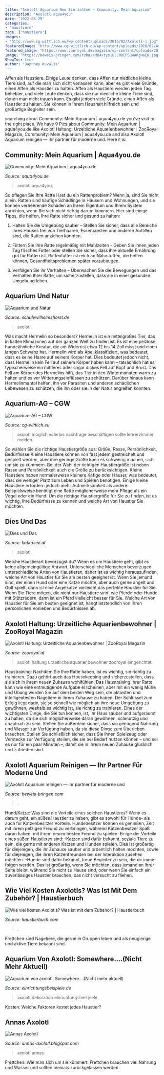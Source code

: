 ```yaml
---
title: "Axolotl Aquarium Neu Einrichten ~ Community: Mein Aquarium"
description: "Axolotl aqua4you"
date: "2022-03-25"
categories:
- "haustiere"
tags: ["haustiere"]
images:
- "http://www.cg-wittlich.eu/wp-content/uploads/2016/02/Axolotl-1.jpg"
featuredImage: "http://www.cg-wittlich.eu/wp-content/uploads/2016/02/Axolotl-1.jpg"
featured_image: "https://www.zooroyal.de/magazin/wp-content/uploads/2015/10/Axolotl-760x570.jpg"
image: "https://beweis-bringen.com/rzka/KMB4xtyo1UJJ9UCPSQWARgHaEH.jpg"
ShowToc: true
author: "Daphney Kuvalis"
---
```



Affen als Haustiere: Einige Leute denken, dass Affen nur niedliche kleine Tiere sind, auf die man sich nicht verlassen kann, aber es gibt viele Gründe, einen Affen als Haustier zu halten.
Affen als Haustiere werden jeden Tag beliebter, und viele Leute denken, dass sie nur niedliche kleine Tiere sind, denen man nicht trauen kann. Es gibt jedoch viele Gründe, einen Affen als Haustier zu halten. Sie können in Ihrem Haushalt hilfreich sein und großartige Begleiter sein.

	

		
searching about Community: Mein Aquarium | aqua4you.de you've visit to the right place. We have 9 Pics about Community: Mein Aquarium | aqua4you.de like Axolotl Haltung: Urzeitliche Aquarienbewohner | ZooRoyal Magazin, Community: Mein Aquarium | aqua4you.de and also Axolotl Aquarium reinigen — ihr partner für moderne und. Here it is:
		
    
## Community: Mein Aquarium | Aqua4you.de

<img loading=lazy src="http://www.aqua4you.de/images/mein_aquarium/EV1tXq2z1PdN.jpg" onerror="this.onerror=null;this.src='https://tse4.mm.bing.net/th?id=OIP.1QSKNP09zqCjK4PdNk2rOwHaD3&amp;pid=15.1';" alt="Community: Mein Aquarium | aqua4you.de">

_Source: aqua4you.de_

>axolotl aqua4you. 

	

So pflegen Sie Ihre Ratte
Hast du ein Rattenproblem? Wenn ja, sind Sie nicht allein. Ratten sind häufige Schädlinge in Häusern und Wohnungen, und sie können verheerende Schäden an Ihrem Eigentum und Ihrem System anrichten, wenn Sie sich nicht richtig darum kümmern. Hier sind einige Tipps, die helfen, Ihre Ratte sicher und gesund zu halten:
1. Halten Sie die Umgebung sauber – Stellen Sie sicher, dass alle Bereiche Ihres Hauses frei von Tierhaaren, Essensresten und anderen Abfällen sind, die Ratten anziehen könnten.

2. Füttern Sie Ihre Ratte regelmäßig mit Mahlzeiten - Geben Sie ihnen jeden Tag frisches Futter oder stellen Sie sicher, dass ihre aktuelle Ernährung gut für Ratten ist. Rattenfutter ist reich an Nährstoffen, die helfen können, Gesundheitsproblemen später vorzubeugen.

3. Verfolgen Sie ihr Verhalten – Überwachen Sie die Bewegungen und das Verhalten Ihrer Ratte, um sicherzustellen, dass sie in einer gesunden Umgebung leben.

    
## Aquarium Und Natur

<img loading=lazy src="http://www.schulewilhelmshorst.de/images/p042_1_05.jpg" onerror="this.onerror=null;this.src='https://tse3.mm.bing.net/th?id=OIP.LvUROVgVHeenFaUAa6su1gAAAA&amp;pid=15.1';" alt="Aquarium und Natur">

_Source: schulewilhelmshorst.de_

>axolotl. 

	

Was macht Hermelin so besonders?
Hermelin ist ein mittelgroßes Tier, das in kalten Klimazonen auf der ganzen Welt zu finden ist. Es ist eine pelzlose, hundeähnliche Kreatur, die am Widerrist etwa 12 bis 14 Zoll misst und einen langen Schwanz hat. Hermelin wird als Apel klassifiziert, was bedeutet, dass es keine Haare auf seinem Körper hat. Dies bedeutet jedoch nicht, dass Hermelin kein Fell auf seinem Körper haben kann – tatsächlich hat es typischerweise ein mittleres oder sogar dickes Fell auf Kopf und Brust. Das Fell am Körper des Hermelins hilft, das Tier in den Wintermonaten warm zu halten und es vor Witterungseinflüssen zu schützen. Darüber hinaus kann Hermelinmantel helfen, ihn vor Parasiten und anderen schädlichen Lebewesen zu schützen, die ihn oder sie in der Natur angreifen könnten.

    
## Aquarium-AG – CGW

<img loading=lazy src="http://www.cg-wittlich.eu/wp-content/uploads/2016/02/Axolotl-1.jpg" onerror="this.onerror=null;this.src='https://tse4.mm.bing.net/th?id=OIP.Kciw7kXfQ2u8PzRmiEbRZwHaFh&amp;pid=15.1';" alt="Aquarium-AG – CGW">

_Source: cg-wittlich.eu_

>axolotl möglich valerius nachfrage beschäftigen sollte lehrerzimmer melden. 

	

So wählen Sie die richtige Haustiergröße aus: Größe, Rasse, Persönlichkeit, Bedürfnisse
Kleine Haustiere können von fast jedem gestreichelt und gespielt werden, aber ihre geringe Größe kann es schwierig machen, sich um sie zu kümmern. Bei der Wahl der richtigen Haustiergröße ist neben Rasse und Persönlichkeit auch die Größe zu berücksichtigen. Kleine Haustiere haben normalerweise kleinere Käfige oder Häuser, was bedeutet, dass sie weniger Platz zum Leben und Spielen benötigen. Einige kleine Haustiere erfordern jedoch mehr Aufmerksamkeit als andere. Beispielsweise benötigt eine Ratte möglicherweise mehr Pflege als ein Vogel oder ein Hund. Um die richtige Haustiergröße für Sie zu finden, ist es wichtig, Ihre Bedürfnisse zu kennen und welche Art von Haustier Sie möchten.

    
## Dies Und Das

<img loading=lazy src="http://www.kafkasee.at/images/haustiere/axolotl-w.jpg" onerror="this.onerror=null;this.src='https://tse3.mm.bing.net/th?id=OIP.T5NpjG6aq7mHEv09vt1HFwAAAA&amp;pid=15.1';" alt="Dies und Das">

_Source: kafkasee.at_

>axolotl. 

	

Welche Haustierart bevorzugst du?
Wenn es um Haustiere geht, gibt es keine allgemeingültige Antwort. Unterschiedliche Menschen bevorzugen unterschiedliche Arten von Haustieren, daher ist es wichtig herauszufinden, welche Art von Haustier für Sie am besten geeignet ist. Wenn Sie jemand sind, der einen Hund oder eine Katze möchte, aber auch gerne angelt und Golf spielt, dann ist eine Angelkatze vielleicht das perfekte Haustier für Sie. Wenn Sie Tiere mögen, die nicht nur Haustiere sind, wie Pferde oder Hunde mit Stützrädern, dann ist ein Pferd vielleicht besser für Sie. Welche Art von Haustier für Sie am besten geeignet ist, hängt letztendlich von Ihren persönlichen Vorlieben und Bedürfnissen ab.

    
## Axolotl Haltung: Urzeitliche Aquarienbewohner | ZooRoyal Magazin

<img loading=lazy src="https://www.zooroyal.de/magazin/wp-content/uploads/2015/10/Axolotl-760x570.jpg" onerror="this.onerror=null;this.src='https://tse2.mm.bing.net/th?id=OIP.pOmV2uBbGa68XpPzbCfrfQHaFj&amp;pid=15.1';" alt="Axolotl Haltung: Urzeitliche Aquarienbewohner | ZooRoyal Magazin">

_Source: zooroyal.at_

>axolotl haltung urzeitliche aquarienbewohner zooroyal eingerichtet. 

	

Haustraining: Nachdem Sie Ihre Ratte haben, ist es wichtig, sie richtig zu trainieren. Dazu gehört auch das Housekeeping und sicherzustellen, dass sie sich in ihrem neuen Zuhause wohlfühlen.
Das Haustraining Ihrer Ratte kann wie eine entmutigende Aufgabe erscheinen, aber mit ein wenig Mühe und Übung werden Sie auf dem besten Weg sein, die aktivsten und intelligentesten Nagetiere in Ihrem Zuhause zu haben. Der Schlüssel zum Erfolg liegt darin, sie so schnell wie möglich an ihre neue Umgebung zu gewöhnen, weshalb es wichtig ist, sie richtig zu trainieren. Eines der wichtigsten Dinge, die Sie tun können, ist, ihr Haus sauber und aufgeräumt zu halten, da sie sich möglicherweise daran gewöhnen, schmutzig und chaotisch zu sein. Stellen Sie außerdem sicher, dass sie genügend Nahrung und Wasser zur Verfügung haben, da sie diese Dinge zum Überleben brauchen. Stellen Sie schließlich sicher, dass Sie ihnen Spielzeug oder Verstecke zur Verfügung stellen, die sie bei Bedarf nutzen können – und sei es nur für ein paar Minuten –, damit sie in ihrem neuen Zuhause glücklich und zufrieden sind.

    
## Axolotl Aquarium Reinigen — Ihr Partner Für Moderne Und

<img loading=lazy src="https://beweis-bringen.com/rzka/KMB4xtyo1UJJ9UCPSQWARgHaEH.jpg" onerror="this.onerror=null;this.src='https://tse2.mm.bing.net/th?id=OIP.OEJoYHCbhayeCek164RYEQAAAA&amp;pid=15.1';" alt="Axolotl Aquarium reinigen — ihr partner für moderne und">

_Source: beweis-bringen.com_

>. 

	

Hund/Katze: Was sind die Vorteile eines solchen Haustieres?
Wenn es darum geht, ein süßes Haustier zu haben, gibt es sowohl für Hunde- als auch für Katzenbesitzer Vorteile. Hundebesitzer können es genießen, Zeit mit ihrem pelzigen Freund zu verbringen, während Katzenbesitzer Spaß daran haben, mit ihrem neuen besten Freund zu spielen. Einige der Vorteile eines süßen Haustieres sind:
-Katzen sind dafür bekannt, soziale Tiere zu sein, die gerne mit anderen Katzen und Hunden spielen. Dies ist großartig für diejenigen, die ihr Zuhause sauber und ordentlich halten möchten, sowie für diejenigen, die ihren Katzenfreunden bei der Interaktion zusehen möchten.
-Hunde sind dafür bekannt, treue Begleiter zu sein, die dir immer folgen werden. Das ist großartig, wenn Sie möchten, dass jemand an Ihrer Seite bleibt, während Sie nicht zu Hause sind, oder wenn Sie einfach ein zuverlässiges Haustier brauchen, das nicht versucht zu fliehen.

    
## Wie Viel Kosten Axolotls? Was Ist Mit Dem Zubehör? | Haustierbuch

<img loading=lazy src="https://www.haustierbuch.com/wp-content/uploads/2021/03/Axolotl-Aquarium.jpg" onerror="this.onerror=null;this.src='https://tse1.mm.bing.net/th?id=OIP.Lx27O3gb2GYZ3ZAPB7hBtAHaE8&amp;pid=15.1';" alt="Wie viel kosten Axolotls? Was ist mit dem Zubehör? | Haustierbuch">

_Source: haustierbuch.com_

>. 

	

Frettchen sind Nagetiere, die gerne in Gruppen leben und als neugierige und aktive Tiere bekannt sind.

    
## Aquarium Von Axolotl: Somewhere....(Nicht Mehr Aktuell)

<img loading=lazy src="https://www.einrichtungsbeispiele.de/images_28622/h1024_w1280/links-31-01-14__994aeb477dad7050638ed52e5c88dcb3.jpg" onerror="this.onerror=null;this.src='https://tse2.mm.bing.net/th?id=OIP.fENAY64IoNZmWPD9dFOacQHaFj&amp;pid=15.1';" alt="Aquarium von axolotl: Somewhere....(Nicht mehr aktuell)">

_Source: einrichtungsbeispiele.de_

>axolotl dekoration einrichtungsbeispiele. 

	

Kosten: Welche Faktoren kostet jedes Haustier?

    
## Annas Axolotl

<img loading=lazy src="https://2.bp.blogspot.com/-t1znTV5LVQQ/UekpcEIZzJI/AAAAAAAAAek/i9FEBZFPwIo/s640/aq+(3).jpg" onerror="this.onerror=null;this.src='https://tse4.mm.bing.net/th?id=OIP.gEXN7hCMRPMTTr5a0sOpkgDYEg&amp;pid=15.1';" alt="Annas Axolotl">

_Source: annas-axolotl.blogspot.com_

>axolotl annas. 

	

Frettchen: Wie man sich um sie kümmert: Frettchen brauchen viel Nahrung und Wasser und sollten niemals zurückgelassen werden

